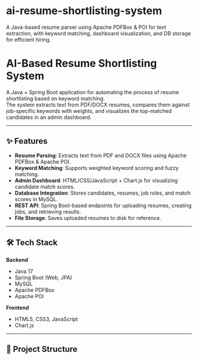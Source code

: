 # ai-resume-shortlisting-system
A Java-based resume parser using Apache PDFBox &amp; POI for text extraction, with keyword matching, dashboard visualization, and DB storage for efficient hiring.
# AI-Based Resume Shortlisting System

A Java + Spring Boot application for automating the process of resume shortlisting based on keyword matching.  
The system extracts text from PDF/DOCX resumes, compares them against job-specific keywords with weights, and visualizes the top-matched candidates in an admin dashboard.

---

## ✨ Features

- **Resume Parsing**: Extracts text from PDF and DOCX files using Apache PDFBox & Apache POI.
- **Keyword Matching**: Supports weighted keyword scoring and fuzzy matching.
- **Admin Dashboard**: HTML/CSS/JavaScript + Chart.js for visualizing candidate match scores.
- **Database Integration**: Stores candidates, resumes, job roles, and match scores in MySQL.
- **REST API**: Spring Boot-based endpoints for uploading resumes, creating jobs, and retrieving results.
- **File Storage**: Saves uploaded resumes to disk for reference.

---

## 🛠 Tech Stack

**Backend**
- Java 17
- Spring Boot (Web, JPA)
- MySQL
- Apache PDFBox
- Apache POI

**Frontend**
- HTML5, CSS3, JavaScript
- Chart.js

---

## 📂 Project Structure

